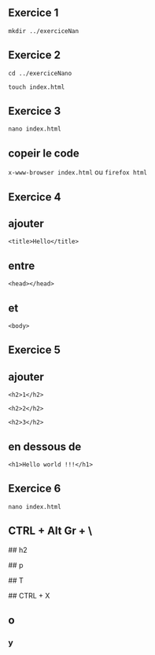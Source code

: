 Exercice 1
------

`mkdir ../exerciceNan`

Exercice 2
------

`cd ../exerciceNano`

`touch index.html`

Exercice 3
------

`nano index.html`

## copeir le code

`x-www-browser index.html` ou `firefox html`

Exercice 4
------

## ajouter 

`<title>Hello</title>` 

## entre 

`<head></head>`

## et 

`<body>`

Exercice 5
------

## ajouter 

`<h2>1</h2>`

`<h2>2</h2>`

`<h2>3</h2>` 

## en dessous de 

`<h1>Hello world !!!</h1>`

Exercice 6
------

`nano index.html`

## CTRL + Alt Gr + \

## h2

## p

## T

## CTRL + X

## o

### y

